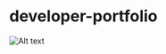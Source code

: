 # developer-portfolio

<img title="a title" alt="Alt text" src="[/images/boo.svg](https://github.com/emoncse2020/developer-portfolio/blob/8479ffe6b07b53cbfdffd4d42240781f12ecd24a/developer-porttfolio.pdf)">
